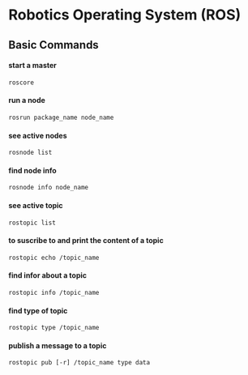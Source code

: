 # Robotics Operating System (ROS)

## Basic Commands

#### start a master
```
roscore
```

#### run a node
```
rosrun package_name node_name
```

#### see active nodes
```
rosnode list
```

#### find node info
```
rosnode info node_name
```

#### see active topic
```
rostopic list
```

#### to suscribe to and print the content of a topic
```
rostopic echo /topic_name
```

#### find infor about a topic
```
rostopic info /topic_name
```

#### find type of topic 
```
rostopic type /topic_name
```

#### publish a message to a topic
```
rostopic pub [-r] /topic_name type data
```